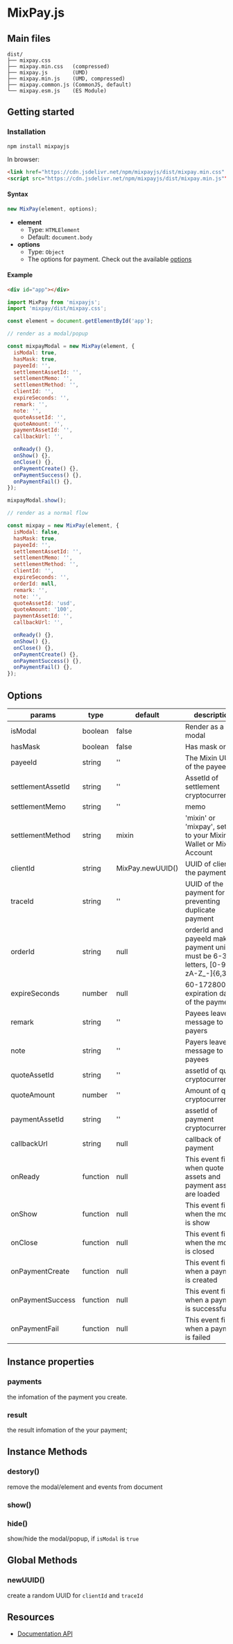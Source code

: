 # MixPay.js

## Main files

```text
dist/
├── mixpay.css
├── mixpay.min.css   (compressed)
├── mixpay.js        (UMD)
├── mixpay.min.js    (UMD, compressed)
├── mixpay.common.js (CommonJS, default)
└── mixpay.esm.js    (ES Module)
```

## Getting started

### Installation

```shell
npm install mixpayjs
```

In browser:

```html
<link href="https://cdn.jsdelivr.net/npm/mixpayjs/dist/mixpay.min.css" rel="stylesheet" />
<script src="https://cdn.jsdelivr.net/npm/mixpayjs/dist/mixpay.min.js""></script>
```

#### Syntax

```js
new MixPay(element, options);
```

- **element**
  - Type: `HTMLElement`
  - Default: `document.body`
- **options**
  - Type: `Object`
  - The options for payment. Check out the available [options](#options)

#### Example

```html
<div id="app"></div>
```

```js
import MixPay from 'mixpayjs';
import 'mixpay/dist/mixpay.css';

const element = document.getElementById('app');

// render as a modal/popup

const mixpayModal = new MixPay(element, {
  isModal: true,
  hasMask: true,
  payeeId: '',
  settlementAssetId: '',
  settlementMemo: '',
  settlementMethod: '',
  clientId: '',
  expireSeconds: '',
  remark: '',
  note: '',
  quoteAssetId: '',
  quoteAmount: '',
  paymentAssetId: '',
  callbackUrl: '',

  onReady() {},
  onShow() {},
  onClose() {},
  onPaymentCreate() {},
  onPaymentSuccess() {},
  onPaymentFail() {},
});

mixpayModal.show();

// render as a normal flow

const mixpay = new MixPay(element, {
  isModal: false,
  hasMask: true,
  payeeId: '',
  settlementAssetId: '',
  settlementMemo: '',
  settlementMethod: '',
  clientId: '',
  expireSeconds: '',
  orderId: null,
  remark: '',
  note: '',
  quoteAssetId: 'usd',
  quoteAmount: '100',
  paymentAssetId: '',
  callbackUrl: '',

  onReady() {},
  onShow() {},
  onClose() {},
  onPaymentCreate() {},
  onPaymentSuccess() {},
  onPaymentFail() {},
});

```

## Options

| params | type    | default  |  description |
| ------ | ------- | -------- | ----------- |
| isModal| boolean| false | Render as a modal |
| hasMask | boolean|  false | Has mask or not  |
| payeeId | string | '' | The Mixin UUID of the payee |
| settlementAssetId | string | '' | AssetId of settlement cryptocurrency |
| settlementMemo | string | '' | memo |
| settlementMethod | string | mixin | 'mixin' or 'mixpay', settle to your Mixin Wallet or MixPay Account |
| clientId | string | MixPay.newUUID() |  UUID of client of the payment |
| traceId | string | '' | UUID of the payment for preventing duplicate payment |
| orderId | string | null | orderId and payeeId makes a payment unique, must be 6-36 letters, [0-9a-zA-Z_-]{6,36} |
| expireSeconds | number | null |  60-172800, expiration date of the payment  |
| remark | string | '' | Payees leave a message to payers |
| note   | string | '' | Payers leave a message to payees |
| quoteAssetId | string | '' | assetId of quote cryptocurrencies |
| quoteAmount | number | '' | Amount of quote cryptocurrency |
| paymentAssetId | string | '' | assetId of payment cryptocurrencies |
| callbackUrl | string | null | callback of payment |
| onReady | function | null | This event fires when quote assets and payment assets are loaded |
| onShow  | function | null | This event fires when the modal is show |
| onClose | function | null | This event fires when the modal is closed |
| onPaymentCreate | function | null  | This event fires when a payment is created |
| onPaymentSuccess | function | null | This event fires when a payment is successful |
| onPaymentFail | function | null | This event fires when a payment is failed |

## Instance properties

### payments

the infomation of the payment you create.

### result

the result infomation of the your payment;

## Instance Methods

### destory()

remove the modal/element and events from document

### show()
### hide()

show/hide the modal/popup, if `isModal` is `true`

## Global Methods

### newUUID()

create a random UUID for `clientId` and `traceId`

## Resources

* [Documentation API](https://developers.mixpay.me/docs/api-overview)